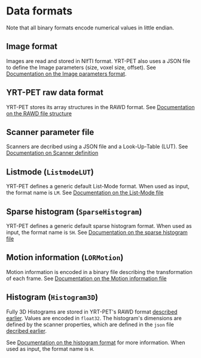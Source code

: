 # Data formats

Note that all binary formats encode numerical values in little endian.

## Image format

Images are read and stored in NIfTI format.
YRT-PET also uses a JSON file to define the Image parameters
(size, voxel size, offset). See
[Documentation on the Image parameters format](image_parameters).

## YRT-PET raw data format

YRT-PET stores its array structures in the RAWD format.
See [Documentation on the RAWD file structure](rawd_file)

## Scanner parameter file

Scanners are decribed using a JSON file and a Look-Up-Table (LUT).
See [Documentation on Scanner definition](scanner)

## Listmode (``ListmodeLUT``)

YRT-PET defines a generic default List-Mode format.
When used as input, the format name is `LM`.
See [Documentation on the List-Mode file](list-mode_file)

## Sparse histogram (``SparseHistogram``)

YRT-PET defines a generic default sparse histogram format.
When used as input, the format name is `SH`.
See [Documentation on the sparse histogram file](sparse-histogram)

## Motion information (`LORMotion`)

Motion information is encoded in a binary file describing the transformation
of each frame.
See [Documentation on the Motion information file](motion_file)

## Histogram (`Histogram3D`)

Fully 3D Histograms are stored in YRT-PET's RAWD format
[described earlier](rawd_file). Values are encoded in `float32`.
The histogram's dimensions are defined by the scanner properties, which are
defined in the `json` file [decribed earlier](scanner).

See [Documentation on the histogram format](histogram3d_format)
for more information.
When used as input, the format name is `H`.
